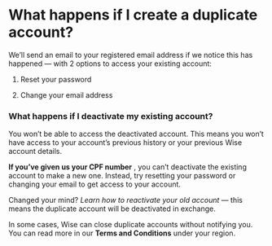 # What happens if I create a duplicate account?

We’ll send an email to your registered email address if we notice this has happened — with 2 options to access your existing account: 

  1. Reset your password

  2. Change your email address




### What happens if I deactivate my existing account? 

You won’t be able to access the deactivated account. This means you won’t have access to your account’s previous history or your previous Wise account details.

 **If you’ve given us your CPF number** , you can’t deactivate the existing account to make a new one. Instead, try resetting your password or changing your email to get access to your account. 

Changed your mind? _Learn how to reactivate your old account_ — this means the duplicate account will be deactivated in exchange.

In some cases, Wise can close duplicate accounts without notifying you. You can read more in our **Terms and Conditions** under your region.